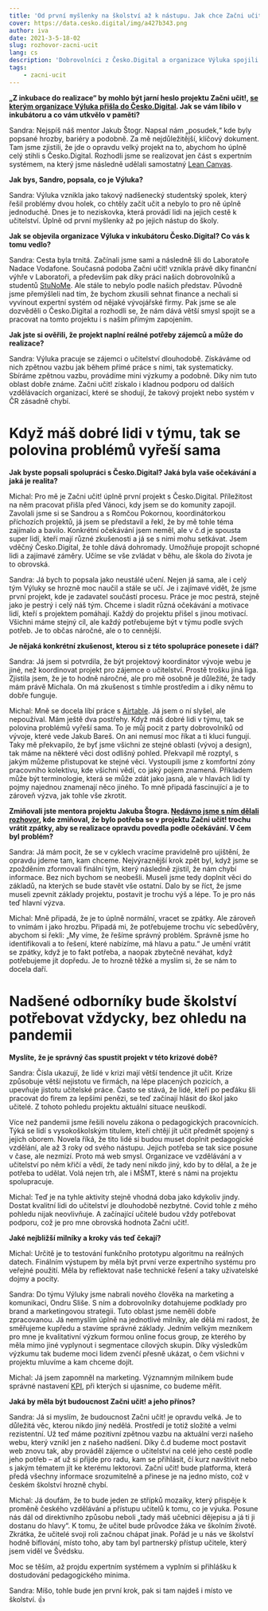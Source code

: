 ```yaml
---
title: 'Od první myšlenky na školství až k nástupu. Jak chce Začni učit! změnit svět pedagogů?'
cover: https://data.cesko.digital/img/a427b343.png
author: iva
date: 2021-3-5-18-02
slug: rozhovor-zacni-ucit
lang: cs
description: 'Dobrovolníci z Česko.Digital a organizace Výluka spojili síly a začali spolupracovat na projektu Začni učit!. Pro zájemce o učitelství vytvoří expertní systém, který je cestou za katedru srozumitelně provede. Jak poznat, kdy se v rozjetém projektu vrátit o krok zpátky, a kdy naopak tlačit dopředu? Nejen o tomto rozhodování jsme se bavili se šéfkou organizace Výluka Sandrou Ort Feyglovou a dobrovolnickým koordinátorem projektu Michalem Voráčem z Česko.Digital.'
tags:
    - zacni-ucit
---
```


**„Z inkubace do realizace“ by mohlo být jarní heslo projektu Začni učit!, [se kterým organizace Výluka přišla do Česko.Digital](https://blog.cesko.digital/2021/02/zacnete-ucit). Jak se vám líbilo v inkubátoru a co vám utkvělo v paměti?**

Sandra: Nejspíš náš mentor Jakub Štogr. Napsal nám „posudek,“ kde byly popsané hrozby, bariéry a podobně. Za mě nejdůležitější, klíčový dokument. Tam jsme zjistili, že jde o opravdu velký projekt na to, abychom ho úplně celý stihli s Česko.Digital. Rozhodli jsme se realizovat jen část s expertním systémem, na který jsme následně udělali samostatný [Lean Canvas](https://leanstack.com/leancanvas).

**Jak bys, Sandro, popsala, co je Výluka?**

Sandra: Výluka vznikla jako takový nadšenecký studentský spolek, který řešil problémy dvou holek, co chtěly začít učit a nebylo to pro ně úplně jednoduché. Dnes je to neziskovka, která provádí lidi na jejich cestě k učitelství. Úplně od první myšlenky až po jejich nástup do školy.

**Jak se objevila organizace Výluka v inkubátoru Česko.Digital? Co vás k tomu vedlo?**

Sandra: Cesta byla trnitá. Začínali jsme sami a následně šli do Laboratoře Nadace Vodafone. Současná podoba Začni učit! vznikla právě díky finanční výhře v Laboratoři, a především pak díky práci našich dobrovolníků a studentů [StuNoMe](http://novamedia.ff.cuni.cz/). Ale stále to nebylo podle našich představ. Původně jsme přemýšleli nad tím, že bychom zkusili sehnat finance a nechali si vyvinout expertní systém od nějaké vývojářské firmy. Pak jsme se ale dozvěděli o Česko.Digital a rozhodli se, že nám dává větší smysl spojit se a pracovat na tomto projektu i s naším přímým zapojením. 

**Jak jste si ověřili, že projekt naplní reálné potřeby zájemců a může do realizace?**

Sandra: Výluka pracuje se zájemci o učitelství dlouhodobě. Získáváme od nich zpětnou vazbu jak během přímé práce s nimi, tak systematicky. Sbíráme zpětnou vazbu, provádíme mini výzkumy a podobně. Díky nim tuto oblast dobře známe. Začni učit! získalo i kladnou podporu od dalších vzdělávacích organizací, které se shodují, že takový projekt nebo systém v ČR zásadně chybí. 

Když máš dobré lidi v týmu, tak se polovina problémů vyřeší sama
================================================================

**Jak byste popsali spolupráci s Česko.Digital? Jaká byla vaše očekávání a jaká je realita?**

Michal: Pro mě je Začni učit! úplně první projekt s Česko.Digital. Příležitost na něm pracovat přišla před Vánoci, kdy jsem se do komunity zapojil. Zavolali jsme si se Sandrou a s Romčou Pokornou, koordinátorkou příchozích projektů, já jsem se představil a řekl, že by mě tohle téma zajímalo a bavilo. Konkrétní očekávání jsem neměl, ale v č.d je spousta super lidí, kteří mají různé zkušenosti a já se s nimi mohu setkávat. Jsem vděčný Česko.Digital, že tohle dává dohromady. Umožňuje propojit schopné lidi a zajímavé záměry. Učíme se vše zvládat v běhu, ale škola do života je to obrovská. 

Sandra: Já bych to popsala jako neustálé učení. Nejen já sama, ale i celý tým Výluky se hrozně moc naučil a stále se učí. Je i zajímavé vidět, že jsme první projekt, kde je zadavatel součástí procesu. Práce je moc pestrá, stejně jako je pestrý i celý náš tým. Chceme i sladit různá očekávání a motivace lidí, kteří s projektem pomáhají. Každý do projektu přišel s jinou motivací. Všichni máme stejný cíl, ale každý potřebujeme být v týmu podle svých potřeb. Je to občas náročné, ale o to cennější.  

**Je nějaká konkrétní zkušenost, kterou si z této spolupráce ponesete i dál?**

Sandra: Já jsem si potvrdila, že být projektový koordinátor vývoje webu je jiné, než koordinovat projekt pro zájemce o učitelství. Prostě trošku jiná liga. Zjistila jsem, že je to hodně náročné, ale pro mě osobně je důležité, že tady mám právě Michala. On má zkušenost s tímhle prostředím a i díky němu to dobře funguje.

Michal: Mně se docela líbí práce s [Airtable](https://airtable.com/). Já jsem o ní slyšel, ale nepoužíval. Mám ještě dva postřehy. Když máš dobré lidi v týmu, tak se polovina problémů vyřeší sama. To je můj pocit z party dobrovolníků od vývoje, které vede Jakub Bareš. On ani nemusí moc říkat a ti kluci fungují. Taky mě překvapilo, že byť jsme všichni ze stejné oblasti (vývoj a design), tak máme na některé věci dost odlišný pohled. Překvapil mě rozptyl, s jakým můžeme přistupovat ke stejné věci. Vystoupili jsme z komfortní zóny pracovního kolektivu, kde všichni vědí, co jaký pojem znamená. Příkladem může být terminologie, která se může zdát jako jasná, ale v hlavách lidí ty pojmy najednou znamenají něco jiného. To mně připadá fascinující a je to zároveň výzva, jak tohle vše zkrotit.

**Zmiňovali jste mentora projektu Jakuba Štogra. [Nedávno jsme s ním dělali rozhovor](https://blog.cesko.digital/2021/02/rozhovor-inkubator), kde zmiňoval, že bylo potřeba se v projektu Začni učit! trochu vrátit zpátky, aby se realizace opravdu povedla podle očekávání. V čem byl problém?**

Sandra: Já mám pocit, že se v cyklech vracíme pravidelně pro ujištění, že opravdu jdeme tam, kam chceme. Nejvýraznější krok zpět byl, když jsme se zpožděním zformovali finální tým, který následně zjistil, že nám chybí informace. Bez nich bychom se neobešli. Museli jsme tedy doplnit věci do základů, na kterých se bude stavět vše ostatní. Dalo by se říct, že jsme museli zpevnit základy projektu, postavit je trochu výš a lépe. To je pro nás teď hlavní výzva. 

Michal: Mně připadá, že je to úplně normální, vracet se zpátky. Ale zároveň to vnímám i jako hrozbu. Připadá mi, že potřebujeme trochu víc sebedůvěry, abychom si řekli: „My víme, že řešíme správný problém. Správně jsme ho identifikovali a to řešení, které nabízíme, má hlavu a patu.“ Je umění vrátit se zpátky, když je to fakt potřeba, a naopak zbytečně neváhat, když potřebujeme jít dopředu. Je to hrozně těžké a myslím si, že se nám to docela daří.

Nadšené odborníky bude školství potřebovat vždycky, bez ohledu na pandemii
==========================================================================

**Myslíte, že je správný čas spustit projekt v této krizové době?**

Sandra: Čísla ukazují, že lidé v krizi mají větší tendence jít učit. Krize způsobuje větší nejistotu ve firmách, na lépe placených pozicích, a upevňuje jistotu učitelské práce. Často se stává, že lidé, kteří po peďáku šli pracovat do firem za lepšími penězi, se teď začínají hlásit do škol jako učitelé. Z tohoto pohledu projektu aktuální situace neuškodí.

Více než pandemii jsme řešili novelu zákona o pedagogických pracovnících. Týká se lidí s vysokoškolským titulem, kteří chtějí jít učit předmět spojený s jejich oborem. Novela říká, že tito lidé si budou muset doplnit pedagogické vzdělání, ale až 3 roky od svého nástupu. Jejich potřeba se tak sice posune v čase, ale nezmizí. Proto má web smysl. Organizace ve vzdělávání a v učitelství po něm křičí a vědí, že tady není nikdo jiný, kdo by to dělal, a že je potřeba to udělat. Volá nejen trh, ale i MŠMT, které s námi na projektu spolupracuje.

Michal: Teď je na tyhle aktivity stejně vhodná doba jako kdykoliv jindy. Dostat kvalitní lidi do učitelství je dlouhodobě nezbytné. Covid tohle z mého pohledu nijak neovlivňuje. A začínající učitelé budou vždy potřebovat podporu, což je pro mne obrovská hodnota Začni učit!.

**Jaké nejbližší milníky a kroky vás teď čekají?**

Michal: Určitě je to testování funkčního prototypu algoritmu na reálných datech. Finálním výstupem by měla být první verze expertního systému pro veřejné použití. Měla by reflektovat naše technické řešení a taky uživatelské dojmy a pocity.

Sandra: Do týmu Výluky jsme nabrali nového člověka na marketing a komunikaci, Ondru Sliše. S ním a dobrovolníky dotahujeme podklady pro brand a marketingovou strategii. Tuto oblast jsme neměli dobře zpracovanou. Já nemyslím úplně na jednotlivé milníky, ale dělá mi radost, že směřujeme kupředu a stavíme správné základy. Jedním velkým mezníkem pro mne je kvalitativní výzkum formou online focus group, ze kterého by měla mimo jiné vyplynout i segmentace cílových skupin. Díky výsledkům výzkumu tak budeme moci lidem zvenčí přesně ukázat, o čem všichni v projektu mluvíme a kam chceme dojít.

Michal: Já jsem zapomněl na marketing. Významným milníkem bude správné nastavení [KPI](https://cs.wikipedia.org/wiki/Kl%C3%AD%C4%8Dov%C3%A9_ukazatele_v%C3%BDkonnosti), při kterých si ujasníme, co budeme měřit.

**Jaká by měla být budoucnost Začni učit! a jeho přínos?**

Sandra: Já si myslím, že budoucnost Začni učit! je opravdu velká. Je to důležitá věc, kterou nikdo jiný nedělá. Prostředí je totiž složité a velmi rezistentní. Už teď máme pozitivní zpětnou vazbu na aktuální verzi našeho webu, který vznikl jen z našeho nadšení. Díky č.d budeme moct postavit web znovu tak, aby prováděl zájemce o učitelství na celé jeho cestě podle jeho potřeb – ať už si přijde pro radu, kam se přihlásit, čí kurz navštívit nebo s jakým tématem jít ke kterému lektorovi. Začni učit! bude platforma, která předá všechny informace srozumitelně a přinese je na jedno místo, což v českém školství hrozně chybí.

Michal: Já doufám, že to bude jeden ze střípků mozaiky, který přispěje k proměně českého vzdělávání a přístupu učitelů k tomu, co je výuka. Posune nás dál od direktivního způsobu neboli „tady máš učebnici dějepisu a já ti ji dostanu do hlavy“. K tomu, že učitel bude průvodce žáka ve školním životě. Zkrátka, že učitelé svoji roli začnou chápat jinak. Pořád je u nás ve školství hodně biflování, místo toho, aby tam byl partnerský přístup učitele, který jsem viděl ve Švédsku.

Moc se těším, až projdu expertním systémem a vyplním si přihlášku k dostudování pedagogického minima.

Sandra: Míšo, tohle bude jen první krok, pak si tam najdeš i místo ve školství. 👍
